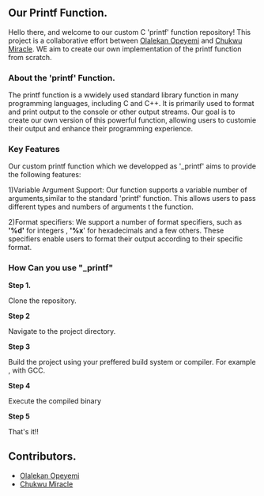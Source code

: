 ## **Our Printf Function.**

Hello there, and welcome to our custom C 'printf' function repository! This project is a collaborative effort between [Olalekan Opeyemi](https://github.com/Olalekan-opeyemi) and  [Chukwu Miracle](https://github.com/Mimifresh). WE aim to create our own implementation of the printf function from scratch.


### **About the 'printf' Function.**

The printf function is a wwidely used standard library function in many programming languages, including C and C++. It is primarily used to format and print output to the console or other output streams. Our goal is to create our own version of this powerful function, allowing users to customie their output and enhance their programming experience.

### **Key Features**

Our custom printf function which we developped as '\_printf' aims to provide the following features:

1)Variable Argument Support: Our function supports a variable number of arguments,similar to the standard 'printf' function. This allows users to pass different types and numbers of arguments t the function.

2)Format specifiers: We support a number of format specifiers, such as **'%d'** for integers , **'%x**' for hexadecimals and a few others. These specifiers enable users to format their output according to their specific format.


### **How Can you use "_printf"**

**Step 1.**

Clone the repository.

**Step 2**

Navigate to the project directory.

**Step 3**

Build the project using your preffered build system or compiler. For example , with GCC.

**Step 4**

Execute the compiled binary

**Step 5**

That's it!!


## **Contributors.**

 - [Olalekan Opeyemi](https://github.com/Olalekan-opeyemi)
 - [Chukwu Miracle](https://github.com/Mimifresh)


